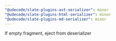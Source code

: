 ```yaml
---
"@udecode/slate-plugins-ast-serializer": minor
"@udecode/slate-plugins-html-serializer": minor
"@udecode/slate-plugins-md-serializer": minor
---
```


If empty fragment, eject from deserializer
